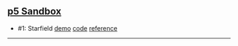 ## [p5 Sandbox][p5-sandbox]

- \#1: Starfield [demo][cc001-demo] [code][cc001-code] [reference][cc001-ref]

---

[p5-sandbox]: https://mayognaise.github.io/p5-sandbox
[cc001-demo]: https://mayognaise.github.io/p5-sandbox/coding-train/cc001-starfield
[cc001-code]: https://github.com/mayognaise/p5-sandbox/tree/master/docs/coding-train/cc001-starfield
[cc001-ref]: http://thecodingtrain.com/CodingChallenges/001-starfield.html

